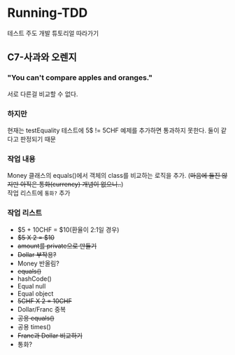 # Running-TDD
테스트 주도 개발 튜토리얼 따라가기

## C7-사과와 오렌지
### "You can't compare apples and oranges."
서로 다른걸 비교할 수 없다.

### 하지만
현재는 testEquality 테스트에 5$ != 5CHF 예제를 추가하면 통과하지 못한다. 둘이 같다고 판정되기 때문

### 작업 내용
Money 클래스의 equals()에서 객체의 class를 비교하는 로직을 추가. (~~마음에 들진 않지만 아직은 통화(currency) 개념이 없으니..~~)<br>
작업 리스트에 `통화?` 추가

### 작업 리스트
- $5 + 10CHF = $10(환율이 2:1일 경우)
- ~~$5 X 2 = $10~~
- ~~amount를 private으로 만들기~~
- ~~Dollar 부작용?~~
- Money 반올림?
- ~~equals()~~
- hashCode()
- Equal null
- Equal object
- ~~5CHF X 2 = 10CHF~~
- Dollar/Franc 중복
- ~~공용 equals()~~
- 공용 times()
- ~~Franc과 Dollar 비교하기~~
- 통화?
